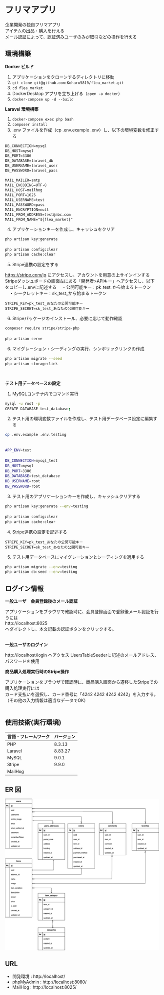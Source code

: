 # フリマアプリ

企業開発の独自フリマアプリ  
アイテムの出品・購入を行える  
メール認証によって、認証済みユーザのみが取引などの操作を行える

## 環境構築

**Docker ビルド**

1. アプリケーションをクローンするディレクトリに移動
2. `git clone git@github.com:Koharu5810/flea_market.git`
3. `cd flea_market`
4. DockerDesktop アプリを立ち上げる（`open -a docker`）
5. `docker-compose up -d --build`

**Laravel 環境構築**

1. `docker-compose exec php bash`
2. `composer install`
3. .env ファイルを作成（cp .env.example .env）し、以下の環境変数を修正する

```text
DB_CONNECTION=mysql
DB_HOST=mysql
DB_PORT=3306
DB_DATABASE=laravel_db
DB_USERNAME=laravel_user
DB_PASSWORD=laravel_pass

MAIL_MAILER=smtp
MAIL_ENCODING=UTF-8
MAIL_HOST=mailhog
MAIL_PORT=1025
MAIL_USERNAME=test
MAIL_PASSWORD=pass
MAIL_ENCRYPTION=null
MAIL_FROM_ADDRESS=test@abc.com
MAIL_FROM_NAME="${flea_market}"
```

4. アプリケーションキーを作成し、キャッシュをクリア

```bash
php artisan key:generate

php artisan config:clear
php artisan cache:clear
```

5. Stripe連携の設定をする

https://stripe.com/jp にアクセスし、アカウントを用意の上サインインする
Stripeダッシュボードの画面左にある「開発者>APIキー」へアクセスし、以下をコピーし.envに記述する
　・公開可能キー：pk_test_から始まるトークン
　・シークレットキー：sk_test_から始まるトークン

```text
STRIPE_KEY=pk_test_あなたの公開可能キー
STRIPE_SECRET=sk_test_あなたの公開可能キー
```

6. Stripeパッケージのインストール、必要に応じて動作確認

``` bash
composer require stripe/stripe-php

php artisan serve
```

6. マイグレーション・シーディングの実行、シンボリックリンクの作成

```bash
php artisan migrate --seed
php artisan storage:link
```
<br>

**テスト用データベースの設定**

1. MySQLコンテナ内でコマンド実行

``` bash
mysql -u root -p
CREATE DATABASE test_database;
```

2. テスト用の環境変数ファイルを作成し、テスト用データベース設定に編集する

``` bash
cp .env.example .env.testing


APP_ENV=test

DB_CONNECTION=mysql_test
DB_HOST=mysql
DB_PORT=3306
DB_DATABASE=test_database
DB_USERNAME=root
DB_PASSWORD=root
```

3. テスト用のアプリケーションキーを作成し、キャッシュクリアする

``` bash
php artisan key:generate --env=testing

php artisan config:clear
php artisan cache:clear
```

4. Stripe連携の設定を記述する

```text
STRIPE_KEY=pk_test_あなたの公開可能キー
STRIPE_SECRET=sk_test_あなたの公開可能キー
```

5. テスト用データベースにマイグレーションとシーディングを適用する

``` bash
php artisan migrate --env=testing
php artisan db:seed --env=testing
```


## ログイン情報

**一般ユーザ　会員登録後のメール認証**

アプリケーションをブラウザで確認時に、会員登録画面で登録後メール認証を行うには  
http://localhost:8025  
へダイレクトし、本文記載の認証ボタンをクリックする。
<br><br>

**一般ユーザのログイン**

http://localhost/login へアクセス
UsersTableSeederに記述のメールアドレス、パスワードを使用

**商品購入処理実行時のStripe操作**

アプリケーションをブラウザで確認時に、商品購入画面から遷移したStripeでの購入処理実行には  
カード支払いを選択し、カード番号に「4242 4242 4242 4242」を入力する。  
（その他の入力情報は適当なデータでOK）
<br><br>


## 使用技術(実行環境)

| 言語・フレームワーク | バージョン |
| :------------------- | :--------- |
| PHP                  | 8.3.13     |
| Laravel              | 8.83.27    |
| MySQL                | 9.0.1      |
| Stripe               | 9.9.0      |
| MailHog              |            |

## ER 図

![alt](erd.png)

## URL

- 開発環境 : http://localhost/
- phpMyAdmin : http://localhost:8080/
- MailHog : http://localhost:8025/
